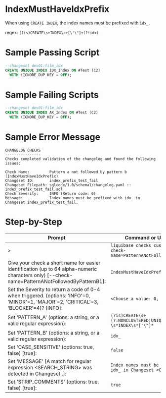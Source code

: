 # IndexMustHaveIdxPrefix

When using `CREATE INDEX`, the index names must be prefixed with `idx_`.

regex: `(?is)CREATE\s+INDEX\s+[\'\"]+(?!idx)`

# Sample Passing Script
``` sql
--changeset dev01:film_idx
CREATE UNIQUE INDEX IDX_Index ON #Test (C2)
  WITH (IGNORE_DUP_KEY = OFF);
```
# Sample Failing Scripts
``` sql
--changeset dev01:film_idx
CREATE UNIQUE INDEX AK_Index ON #Test (C2)
  WITH (IGNORE_DUP_KEY = OFF);
```

# Sample Error Message
```
CHANGELOG CHECKS
----------------
Checks completed validation of the changelog and found the following issues:

Check Name:         Pattern a not followed by pattern b (IndexMustHaveIdxPrefix)
Changeset ID:       index_prefix_test_fail
Changeset Filepath: sqlcode/1.0/schema1/changelog.yaml :: index_prefix_test_fail.sql
Check Severity:     INFO (Return code: 0)
Message:            Index names must be prefixed with idx_ in Changeset index_prefix_test_fail.
```

# Step-by-Step
| Prompt                                                                                                                                         | Command or User Input                                                                                        |
|------------------------------------------------------------------------------------------------------------------------------------------------|--------------------------------------------------------------------------------------------------------------|
| >                                                                                                                                              | `liquibase checks customize --check-name=PatternANotFollowedByPatternB` |
| Give your check a short name for easier identification (up to 64 alpha-numeric characters only) [--check-name=PatternANotFollowedByPatternB1]: | `IndexMustHaveIdxPrefix`                                                                                     |
| Set the Severity to return a code of 0-4 when triggered. (options: 'INFO'=0, 'MINOR'=1, 'MAJOR'=2, 'CRITICAL'=3, 'BLOCKER'=4)? [INFO]:         | `<Choose a value: 0, 1, 2, 3, 4>`                                                                            |
| Set 'PATTERN_A' (options: a string, or a valid regular expression):                                                                            | `(?is)CREATE\s+(?:NONCLUSTERED\|UNIQUE\|)?\s*INDEX\s*['\"]*`                                                                            |
| Set 'PATTERN_B' (options: a string, or a valid regular expression):                                                                            | `idx_`|
| Set 'CASE_SENSITIVE' (options: true, false) [true]:                                                                                            | `false`|
| Set 'MESSAGE' [A match for regular expression <SEARCH_STRING> was detected in Changeset <CHANGESET>.]:                                         | `Index names must be prefixed with idx_ in Changeset <CHANGESET>.`                                           |
| Set 'STRIP_COMMENTS' (options: true, false) [true]:                                                                                            | `true` |        

